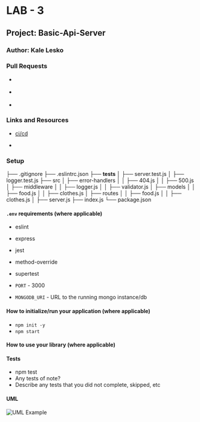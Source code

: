 # LAB - 3

## Project: Basic-Api-Server

### Author: Kale Lesko 

### Pull Requests

- []()

- []()

- []()

### Links and Resources

- [ci/cd](https://github.com/Saynka/api-server/actions)
<!-- - [back-end server url](http://xyz.com) (when applicable) -->
- []()

### Setup

├── .gitignore
├── .eslintrc.json
├── __tests__
│   ├── server.test.js
│   ├── logger.test.js
├── src
│   ├── error-handlers
│   │   ├── 404.js
│   │   ├── 500.js
│   ├── middleware
│   │   ├── logger.js
│   │   ├── validator.js
│   ├── models
│   │   ├── food.js
│   │   ├── clothes.js
│   ├── routes
│   │   ├── food.js
│   │   ├── clothes.js
│   ├── server.js
├── index.js
└── package.json

#### `.env` requirements (where applicable)

- eslint
- express
- jest 
- method-override
- supertest 


- `PORT` - 3000
- `MONGODB_URI` - URL to the running mongo instance/db

#### How to initialize/run your application (where applicable)

- `npm init -y`
- `npm start`

#### How to use your library (where applicable)

#### Tests

- npm test
- Any tests of note?
- Describe any tests that you did not complete, skipped, etc

#### UML

![UML Example](./assests/crud.jpg)